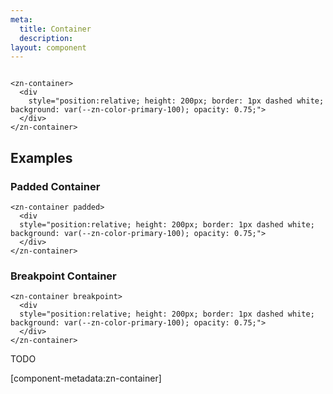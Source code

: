 ```yaml
---
meta:
  title: Container
  description:
layout: component
---
```


```html:preview

<zn-container>
  <div
    style="position:relative; height: 200px; border: 1px dashed white; background: var(--zn-color-primary-100); opacity: 0.75;">
  </div>
</zn-container>
```

## Examples

### Padded Container

```html:preview
<zn-container padded>
  <div 
  style="position:relative; height: 200px; border: 1px dashed white; background: var(--zn-color-primary-100); opacity: 0.75;">
  </div>
</zn-container>
```

### Breakpoint Container

```html:preview
<zn-container breakpoint>
  <div 
  style="position:relative; height: 200px; border: 1px dashed white; background: var(--zn-color-primary-100); opacity: 0.75;">
  </div>
</zn-container>
```

TODO

[component-metadata:zn-container]
